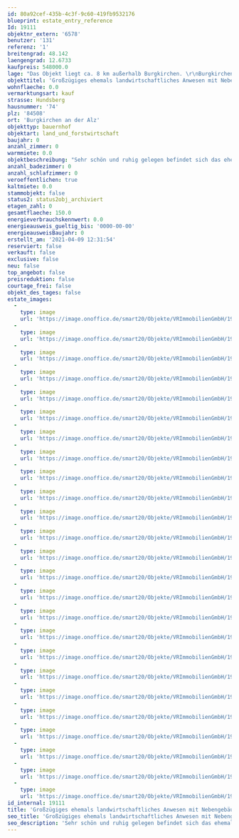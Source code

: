 ```yaml
---
id: 80a92cef-435b-4c3f-9c60-419fb9532176
blueprint: estate_entry_reference
Id: 19111
objektnr_extern: '6578'
benutzer: '131'
referenz: '1'
breitengrad: 48.142
laengengrad: 12.6733
kaufpreis: 548000.0
lage: "Das Objekt liegt ca. 8 km außerhalb Burgkirchen. \r\nBurgkirchen liegt etwa 10 km südlich der A 94/B12 München-Passau an den Staatsstraßen St 2107 und St 2356. Die B 20 Straubing-Freilassing überquert das südliche Gemeindegebiet.\r\nBurgkirchen liegt an der Bahnstrecke Mühldorf – Burghausen. An den Stationen Gendorf und Burgkirchen halten stündlich die Regionalbahnen der Südostbayernbahn.\r\nÖffentliche Busverbindungen in die umliegenden Städte bzw. Gemeinden sind vorhanden. \r\nBurgkirchen liegt an der Alz, etwa 9 km südlich von Altötting (am Mörnbach) und Neuötting (am Inn) beziehungsweise 9 km westlich von Burghausen (an der Salzach). Die Gemeinde grenzt im Westen an Garching an der Alz, im Norden an Unterneukirchen und Kastl, im Osten an Emmerting, Mehring und Burghausen, im Süden an St. Radegrund (Österreich), Tittmoning (Landkreis Traunstein), Halsbach und Kirchweidach.\r\nDie Gemeinde Burgkirchen an der Alz ist die größte Gemeinde im oberbayerischen Landkreis Altötting ohne Stadt- oder Marktrecht. \r\nDer Ortsteil Gendorf ist eines der Zentren des Bayerischen Chemiedreiecks. Dort befinden sich ein großer Standort chemischer Betriebe. Dieser ist durch eine Ethylen-Pipeline mit Münchsmünster bei Ingolstadt und weiterer über Ludwigshaben/Rhein und Köln mit Amsterdam verbunden.\r\nAktuell hat Burgkirchen rd. 10.500 Einwohner."
objekttitel: 'Großzügiges ehemals landwirtschaftliches Anwesen mit Nebengebäuden.'
wohnflaeche: 0.0
vermarktungsart: kauf
strasse: Hundsberg
hausnummer: '74'
plz: '84508'
ort: 'Burgkirchen an der Alz'
objekttyp: bauernhof
objektart: land_und_forstwirtschaft
baujahr: 0
anzahl_zimmer: 0
warmmiete: 0.0
objektbeschreibung: "Sehr schön und ruhig gelegen befindet sich das ehemalige landwirtschaftliche Anwesen, bestehend aus einem Bauernhaus und Nebengebäuden, zwischen Burgkirchen und Halsbach.\r\nDas großzügige Objekt hat eine Wohnfläche von ca.\_150 m². Das Baujahr ist leider nicht bekannt.\r\n Das Objekt bietet viel Potenzial und könnte vielfach genutzt werden. Wohnen und Arbeiten oder Wohnen mit mehreren Generationen lässt sich hier wunderbar verwirklichen. \r\nDas Objekt wird über Nachtspeicheröfen beheizt.\r\nDer Zustand des Bauernhauses ist dem Baujahr entsprechend, die Scheune und die Stallung sind leider sehr in die Jahre gekommenen und stark renovierungsbedürftig.\_\r\nDie ehemalige Scheune ist in Holzbauweise errichtet, in der Stallung finden Sie ein Gewölbe vor. Diese könnte in Wohnraum umgewandelt werden, auch die Möglichkeit von Tierhaltung würde sich aufgrund der Gegebenheiten anbieten. \r\nAuf dem 19.000 m² großen Grundstück könnten Sie ihre Träume verwirklichen. Es ist ausreichend Platz vorhanden, um beispielsweise Obst und Gemüse anzubauen und für vieles mehr.\r\nEine Hofstelle mit Stellflächen, Garagen und eine Werkstatt runden das tolle Objekt ab."
anzahl_badezimmer: 0
anzahl_schlafzimmer: 0
veroeffentlichen: true
kaltmiete: 0.0
stammobjekt: false
status2: status2obj_archiviert
etagen_zahl: 0
gesamtflaeche: 150.0
energieverbrauchskennwert: 0.0
energieausweis_gueltig_bis: '0000-00-00'
energieausweisBaujahr: 0
erstellt_am: '2021-04-09 12:31:54'
reserviert: false
verkauft: false
exclusive: false
neu: false
top_angebot: false
preisreduktion: false
courtage_frei: false
objekt_des_tages: false
estate_images:
  -
    type: image
    url: 'https://image.onoffice.de/smart20/Objekte/VRImmobilienGmbH/19111/71dc8355-6ea8-4b80-bd7d-69cfbf26bb4f.jpg'
  -
    type: image
    url: 'https://image.onoffice.de/smart20/Objekte/VRImmobilienGmbH/19111/f46328dc-de34-4291-bbe3-6b2f0272062f.jpg'
  -
    type: image
    url: 'https://image.onoffice.de/smart20/Objekte/VRImmobilienGmbH/19111/bccc3d7a-6baf-48f6-80af-f660a6f757de.jpg'
  -
    type: image
    url: 'https://image.onoffice.de/smart20/Objekte/VRImmobilienGmbH/19111/30eb376a-5576-4897-86bf-3908689420f9.jpg'
  -
    type: image
    url: 'https://image.onoffice.de/smart20/Objekte/VRImmobilienGmbH/19111/fde4fdc7-056a-422f-b305-52ab798fc45c.jpg'
  -
    type: image
    url: 'https://image.onoffice.de/smart20/Objekte/VRImmobilienGmbH/19111/f9abb5e7-3bfc-4ea6-96f1-f3324173ecad.jpg'
  -
    type: image
    url: 'https://image.onoffice.de/smart20/Objekte/VRImmobilienGmbH/19111/04e27700-beab-4fcb-96a3-46ebc5d5debb.jpg'
  -
    type: image
    url: 'https://image.onoffice.de/smart20/Objekte/VRImmobilienGmbH/19111/223d4554-19df-4211-b6f6-9e1bf1c19169.jpg'
  -
    type: image
    url: 'https://image.onoffice.de/smart20/Objekte/VRImmobilienGmbH/19111/6379d58b-195b-4e81-a06e-c7023a32fcd1.jpg'
  -
    type: image
    url: 'https://image.onoffice.de/smart20/Objekte/VRImmobilienGmbH/19111/ea76cd46-8443-44f0-b687-b700dd495763.jpg'
  -
    type: image
    url: 'https://image.onoffice.de/smart20/Objekte/VRImmobilienGmbH/19111/14dc0d81-b699-4d9b-8858-24ce2cd08f65.jpg'
  -
    type: image
    url: 'https://image.onoffice.de/smart20/Objekte/VRImmobilienGmbH/19111/76b7cff2-9e52-41fe-bb18-bac5ebb4d847.jpg'
  -
    type: image
    url: 'https://image.onoffice.de/smart20/Objekte/VRImmobilienGmbH/19111/bc75ddfa-8a64-4aa7-94b6-39c8217f201f.jpg'
  -
    type: image
    url: 'https://image.onoffice.de/smart20/Objekte/VRImmobilienGmbH/19111/7aa0ad1d-727b-4102-bce5-36217a3b2984.jpg'
  -
    type: image
    url: 'https://image.onoffice.de/smart20/Objekte/VRImmobilienGmbH/19111/1e4bdb85-f2d4-4d91-a746-b9fe965bb736.jpg'
  -
    type: image
    url: 'https://image.onoffice.de/smart20/Objekte/VRImmobilienGmbH/19111/3d60fa4d-e380-4b11-8f40-80787cb16bfa.jpg'
  -
    type: image
    url: 'https://image.onoffice.de/smart20/Objekte/VRImmobilienGmbH/19111/f3c792d4-d44b-4377-b21e-c57ff27de03a.jpg'
  -
    type: image
    url: 'https://image.onoffice.de/smart20/Objekte/VRImmobilienGmbH/19111/59b2bbe6-c32a-4c41-b895-83da4d523d62.jpg'
  -
    type: image
    url: 'https://image.onoffice.de/smart20/Objekte/VRImmobilienGmbH/19111/9f808c94-0fd9-46a0-9d2c-7b416ae84cab.jpg'
  -
    type: image
    url: 'https://image.onoffice.de/smart20/Objekte/VRImmobilienGmbH/19111/dd545a9e-278c-454b-8aae-23c587e4d399.jpg'
  -
    type: image
    url: 'https://image.onoffice.de/smart20/Objekte/VRImmobilienGmbH/19111/cd93743a-575a-4141-a1a8-9053fc31942d.jpg'
  -
    type: image
    url: 'https://image.onoffice.de/smart20/Objekte/VRImmobilienGmbH/19111/525d8dde-7ef2-4990-b30f-1bc79b8a62ad.jpg'
  -
    type: image
    url: 'https://image.onoffice.de/smart20/Objekte/VRImmobilienGmbH/19111/163026e8-e337-4ebd-a063-695e680c3719.jpg'
  -
    type: image
    url: 'https://image.onoffice.de/smart20/Objekte/VRImmobilienGmbH/19111/0ff95a1f-44b8-4ead-a706-74e26d3da843.jpg'
  -
    type: image
    url: 'https://image.onoffice.de/smart20/Objekte/VRImmobilienGmbH/19111/c85f3dba-fcdf-4ec7-b5ab-c780b4708a8e.jpg'
id_internal: 19111
title: 'Großzügiges ehemals landwirtschaftliches Anwesen mit Nebengebäuden.'
seo_title: 'Großzügiges ehemals landwirtschaftliches Anwesen mit Nebengebäuden.'
seo_description: 'Sehr schön und ruhig gelegen befindet sich das ehemalige landwirtschaftliche Anwesen, bestehend aus einem Bauernhaus und Nebengebäuden, zwischen Burgkirchen u'
---
```

